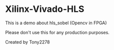# Xilinx-Vivado-HLS
This is a demo about hls_sobel (Opencv in FPGA)


Please don't use this for any production purposes.

Created by Tony2278

